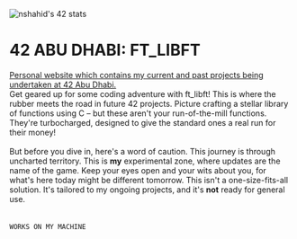 ![nshahid's 42 stats](https://badge42.vercel.app/api/v2/cllho6vgj001108l4to6gq7l8/stats?cursusId=21&coalitionId=undefined)

# 42 ABU DHABI: FT_LIBFT
[Personal website which contains my current and past projects being undertaken at 42 Abu Dhabi.](https://42.nauman.cc/)<br />
Get geared up for some coding adventure with ft_libft! This is where the rubber meets the road in future 42 projects. Picture crafting a stellar library of functions using C – but these aren't your run-of-the-mill functions. They're turbocharged, designed to give the standard ones a real run for their money!<br/>
<br/>
But before you dive in, here's a word of caution. This journey is through uncharted territory. This is **my** experimental zone, where updates are the name of the game. Keep your eyes open and your wits about you, for what's here today might be different tomorrow. This isn't a one-size-fits-all solution. It's tailored to my ongoing projects, and it's **not** ready for general use.<br/>
<br/>
<br/>
`WORKS ON MY MACHINE`<br/>
